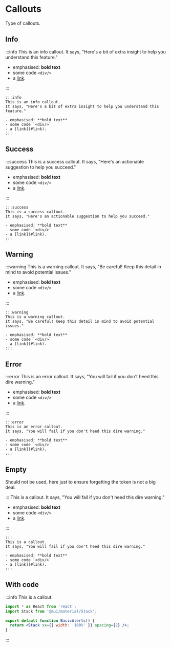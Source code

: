# Callouts

<p class="description">Type of callouts.</p>

## Info

:::info
This is an info callout.
It says, "Here's a bit of extra insight to help you understand this feature."

- emphasised: **bold text**
- some code `<div/>`
- a [link](#link).

:::

```markup
:::info
This is an info callout.
It says, "Here's a bit of extra insight to help you understand this feature."

- emphasised: **bold text**
- some code `<div/>`
- a [link](#link).
:::
```

## Success

:::success
This is a success callout.
It says, "Here's an actionable suggestion to help you succeed."

- emphasised: **bold text**
- some code `<div/>`
- a [link](#link).

:::

```markup
:::success
This is a success callout.
It says, "Here's an actionable suggestion to help you succeed."

- emphasised: **bold text**
- some code `<div/>`
- a [link](#link).
:::
```

## Warning

:::warning
This is a warning callout.
It says, "Be careful! Keep this detail in mind to avoid potential issues."

- emphasised: **bold text**
- some code `<div/>`
- a [link](#link).

:::

```markup
:::warning
This is a warning callout.
It says, "Be careful! Keep this detail in mind to avoid potential issues."

- emphasised: **bold text**
- some code `<div/>`
- a [link](#link).
:::
```

## Error

:::error
This is an error callout.
It says, "You will fail if you don't heed this dire warning."

- emphasised: **bold text**
- some code `<div/>`
- a [link](#link).

:::

```markup
:::error
This is an error callout.
It says, "You will fail if you don't heed this dire warning."

- emphasised: **bold text**
- some code `<div/>`
- a [link](#link).
:::
```

## Empty

Should not be used, here just to ensure forgetting the token is not a big deal.

:::
This is a callout.
It says, "You will fail if you don't heed this dire warning."

- emphasised: **bold text**
- some code `<div/>`
- a [link](#link).

:::

```markup
:::
This is a callout.
It says, "You will fail if you don't heed this dire warning."

- emphasised: **bold text**
- some code `<div/>`
- a [link](#link).
:::
```

## With code

:::info
This is a callout.

```jsx
import * as React from 'react';
import Stack from '@mui/material/Stack';

export default function BasicAlerts() {
  return <Stack sx={{ width: '100%' }} spacing={2} />;
}
```

:::
